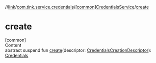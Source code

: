 //[link](../../index.md)/[com.tink.service.credentials](../index.md)/[[common]CredentialsService](index.md)/[create](create.md)



# create  
[common]  
Content  
abstract suspend fun [create](create.md)(descriptor: [CredentialsCreationDescriptor](../[common]-credentials-creation-descriptor/index.md)): [Credentials](../../com.tink.model.credentials/[common]-credentials/index.md)  



